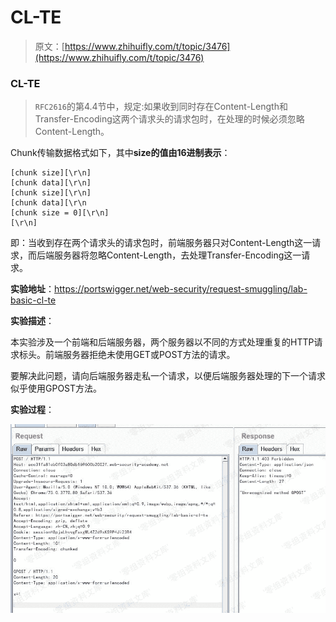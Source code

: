 # CL-TE

> 原文：[https://www.zhihuifly.com/t/topic/3476](https://www.zhihuifly.com/t/topic/3476)

### CL-TE

> `RFC2616`的第4.4节中，规定:如果收到同时存在Content-Length和Transfer-Encoding这两个请求头的请求包时，在处理的时候必须忽略Content-Length。

Chunk传输数据格式如下，其中**size的值由16进制表示**：

```
[chunk size][\r\n]
[chunk data][\r\n]
[chunk size][\r\n]
[chunk data][\r\n
[chunk size = 0][\r\n]
[\r\n] 
```

即：当收到存在两个请求头的请求包时，前端服务器只对Content-Length这一请求，而后端服务器将忽略Content-Length，去处理Transfer-Encoding这一请求。

**实验地址**：https://portswigger.net/web-security/request-smuggling/lab-basic-cl-te

**实验描述**：

本实验涉及一个前端和后端服务器，两个服务器以不同的方式处理重复的HTTP请求标头。前端服务器拒绝未使用GET或POST方法的请求。

要解决此问题，请向后端服务器走私一个请求，以便后端服务器处理的下一个请求似乎使用GPOST方法。

**实验过程**：

![image](img/a80b407ba209db2778fad74053bdc8f0.png)